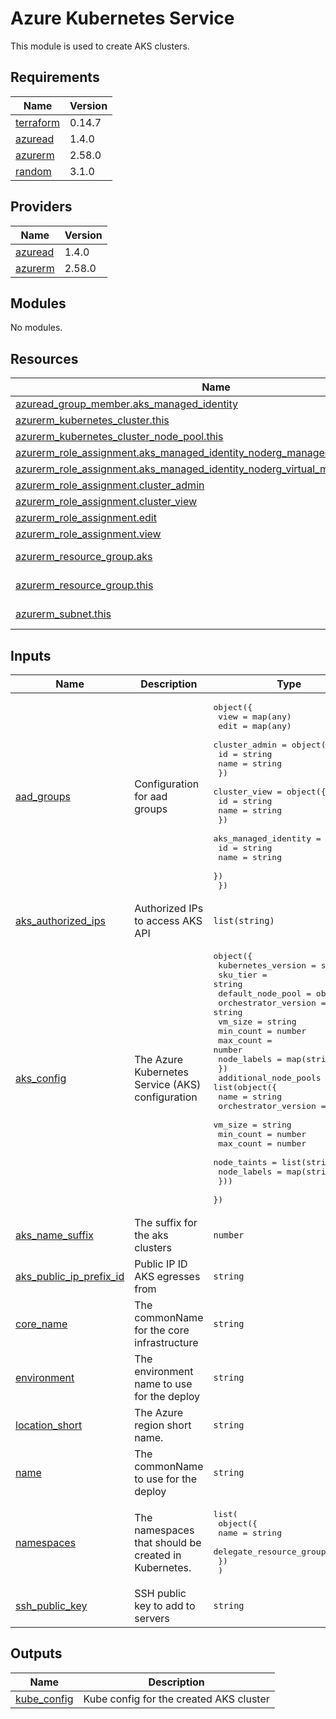 # Azure Kubernetes Service

This module is used to create AKS clusters.

## Requirements

| Name | Version |
|------|---------|
| <a name="requirement_terraform"></a> [terraform](#requirement\_terraform) | 0.14.7 |
| <a name="requirement_azuread"></a> [azuread](#requirement\_azuread) | 1.4.0 |
| <a name="requirement_azurerm"></a> [azurerm](#requirement\_azurerm) | 2.58.0 |
| <a name="requirement_random"></a> [random](#requirement\_random) | 3.1.0 |

## Providers

| Name | Version |
|------|---------|
| <a name="provider_azuread"></a> [azuread](#provider\_azuread) | 1.4.0 |
| <a name="provider_azurerm"></a> [azurerm](#provider\_azurerm) | 2.58.0 |

## Modules

No modules.

## Resources

| Name | Type |
|------|------|
| [azuread_group_member.aks_managed_identity](https://registry.terraform.io/providers/hashicorp/azuread/1.4.0/docs/resources/group_member) | resource |
| [azurerm_kubernetes_cluster.this](https://registry.terraform.io/providers/hashicorp/azurerm/2.58.0/docs/resources/kubernetes_cluster) | resource |
| [azurerm_kubernetes_cluster_node_pool.this](https://registry.terraform.io/providers/hashicorp/azurerm/2.58.0/docs/resources/kubernetes_cluster_node_pool) | resource |
| [azurerm_role_assignment.aks_managed_identity_noderg_managed_identity_operator](https://registry.terraform.io/providers/hashicorp/azurerm/2.58.0/docs/resources/role_assignment) | resource |
| [azurerm_role_assignment.aks_managed_identity_noderg_virtual_machine_contributor](https://registry.terraform.io/providers/hashicorp/azurerm/2.58.0/docs/resources/role_assignment) | resource |
| [azurerm_role_assignment.cluster_admin](https://registry.terraform.io/providers/hashicorp/azurerm/2.58.0/docs/resources/role_assignment) | resource |
| [azurerm_role_assignment.cluster_view](https://registry.terraform.io/providers/hashicorp/azurerm/2.58.0/docs/resources/role_assignment) | resource |
| [azurerm_role_assignment.edit](https://registry.terraform.io/providers/hashicorp/azurerm/2.58.0/docs/resources/role_assignment) | resource |
| [azurerm_role_assignment.view](https://registry.terraform.io/providers/hashicorp/azurerm/2.58.0/docs/resources/role_assignment) | resource |
| [azurerm_resource_group.aks](https://registry.terraform.io/providers/hashicorp/azurerm/2.58.0/docs/data-sources/resource_group) | data source |
| [azurerm_resource_group.this](https://registry.terraform.io/providers/hashicorp/azurerm/2.58.0/docs/data-sources/resource_group) | data source |
| [azurerm_subnet.this](https://registry.terraform.io/providers/hashicorp/azurerm/2.58.0/docs/data-sources/subnet) | data source |

## Inputs

| Name | Description | Type | Default | Required |
|------|-------------|------|---------|:--------:|
| <a name="input_aad_groups"></a> [aad\_groups](#input\_aad\_groups) | Configuration for aad groups | <pre>object({<br>    view = map(any)<br>    edit = map(any)<br>    cluster_admin = object({<br>      id   = string<br>      name = string<br>    })<br>    cluster_view = object({<br>      id   = string<br>      name = string<br>    })<br>    aks_managed_identity = object({<br>      id   = string<br>      name = string<br>    })<br>  })</pre> | n/a | yes |
| <a name="input_aks_authorized_ips"></a> [aks\_authorized\_ips](#input\_aks\_authorized\_ips) | Authorized IPs to access AKS API | `list(string)` | n/a | yes |
| <a name="input_aks_config"></a> [aks\_config](#input\_aks\_config) | The Azure Kubernetes Service (AKS) configuration | <pre>object({<br>    kubernetes_version = string<br>    sku_tier           = string<br>    default_node_pool = object({<br>      orchestrator_version = string<br>      vm_size              = string<br>      min_count            = number<br>      max_count            = number<br>      node_labels          = map(string)<br>    })<br>    additional_node_pools = list(object({<br>      name                 = string<br>      orchestrator_version = string<br>      vm_size              = string<br>      min_count            = number<br>      max_count            = number<br>      node_taints          = list(string)<br>      node_labels          = map(string)<br>    }))<br>  })</pre> | n/a | yes |
| <a name="input_aks_name_suffix"></a> [aks\_name\_suffix](#input\_aks\_name\_suffix) | The suffix for the aks clusters | `number` | n/a | yes |
| <a name="input_aks_public_ip_prefix_id"></a> [aks\_public\_ip\_prefix\_id](#input\_aks\_public\_ip\_prefix\_id) | Public IP ID AKS egresses from | `string` | n/a | yes |
| <a name="input_core_name"></a> [core\_name](#input\_core\_name) | The commonName for the core infrastructure | `string` | n/a | yes |
| <a name="input_environment"></a> [environment](#input\_environment) | The environment name to use for the deploy | `string` | n/a | yes |
| <a name="input_location_short"></a> [location\_short](#input\_location\_short) | The Azure region short name. | `string` | n/a | yes |
| <a name="input_name"></a> [name](#input\_name) | The commonName to use for the deploy | `string` | n/a | yes |
| <a name="input_namespaces"></a> [namespaces](#input\_namespaces) | The namespaces that should be created in Kubernetes. | <pre>list(<br>    object({<br>      name                    = string<br>      delegate_resource_group = bool<br>    })<br>  )</pre> | n/a | yes |
| <a name="input_ssh_public_key"></a> [ssh\_public\_key](#input\_ssh\_public\_key) | SSH public key to add to servers | `string` | n/a | yes |

## Outputs

| Name | Description |
|------|-------------|
| <a name="output_kube_config"></a> [kube\_config](#output\_kube\_config) | Kube config for the created AKS cluster |
